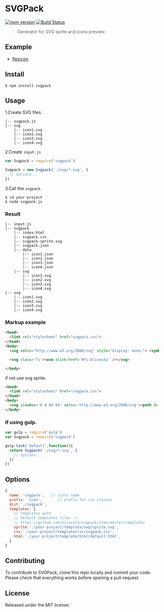 # SVGPack

[![npm version](https://img.shields.io/npm/v/svgpack.svg?style=flat-square)](https://www.npmjs.com/package/svgpack)
[![Build Status](https://img.shields.io/travis/blivesta/svgpack/master.svg?style=flat-square)](https://travis-ci.org/blivesta/svgpack)


> Generator for SVG sprite and icons preview.

## Example
- [flexicon](https://github.com/blivesta/flexicon)


## Install

```
$ npm install svgpack
```


## Usage

1.Create SVG files.
```
|-- svgpack.js
|-- svg
    |-- icon1.svg
    |-- icon2.svg
    |-- icon3.svg
    |-- icon4.svg
```

2.Create `input.js`
```js
var Svgpack = require('svgpack')

Svgpack = new Svgpack('./svg/*.svg', {
  // options...
})
```

3.Call the `svgpack`.
```
$ cd your-project
$ node svgpack.js
```

### Result

```
|-- input.js
|-- svgpack
    |-- index.html
    |-- svgpack.css
    |-- svgpack-sprite.svg
    |-- svgpack.json
    |-- data
        |-- icon1.json
        |-- icon2.json
        |-- icon3.json
        |-- icon4.json
    |-- svg
        |-- icon1.svg
        |-- icon2.svg
        |-- icon3.svg
        |-- icon4.svg
|-- svg
    |-- icon1.svg
    |-- icon2.svg
    |-- icon3.svg
    |-- icon4.svg
```

### Markup example

```html
<head>
  <link rel="stylesheet" href="svgpack.css">
</head>
<body>
  <svg xmlns="http://www.w3.org/2000/svg" style="display: none;"> <symbol id="fi-blivesta" viewBox="0 0 64 64"><g> <path d="M35.094 0l-15.97 15.965 15.97 15.963-16.037 16.037L35.094 64H64V0H35.094zm14.5 54.812l-8.07-8.062 8.07-8.066 8.062 8.066-8.062 8.062zm0-29.777l-8.07-8.062 8.07-8.064 8.062 8.06-8.062 8.06z"/> </g></symbol></svg>

  <svg class='fi'><use xlink:href='#fi-blivesta' /></svg>

</body>
```

if not use svg sprite.
```html
<head>
  <link rel="stylesheet" href="svgpack.css">
</head>
<body>
  <svg viewBox='0 0 64 64' xmlns='http://www.w3.org/2000/svg'><path d='M35.094 0l-15.97 15.965 15.97 15.963-16.037 16.037L35.094 64H64V0H35.094zm14.5 54.812l-8.07-8.062 8.07-8.066 8.062 8.066-8.062 8.062zm0-29.777l-8.07-8.062 8.07-8.064 8.062 8.06-8.062 8.06z'/></svg>
</body>
```

### if using gulp.

```js
var gulp = require('gulp')
var Svgpack = require('svgpack')

gulp.task('default',function(){
  return Svgpack('./svg/*.svg', {
    // options...
  })
})
```


## Options
```js
{
  name: 'svgpack',   // icons name
  prefix: 'icon',       // prefix for css classes
  dist:'./svgpack',
  templates: {
    // templates path
    // default templates files ->
    // https://github.com/blivesta/svgpack/tree/master/templates
    sprite:'./your-project/template/svg/sprite.svg',
    css:'./your-project/template/css/svgpack.css',
    html:'./your-project/template/html/default.html',
  }
}
```

## Contributing

To contribute to SVGPack, clone this repo locally and commit your code.  
Please check that everything works before opening a pull-request.


## License
Released under the MIT license.
